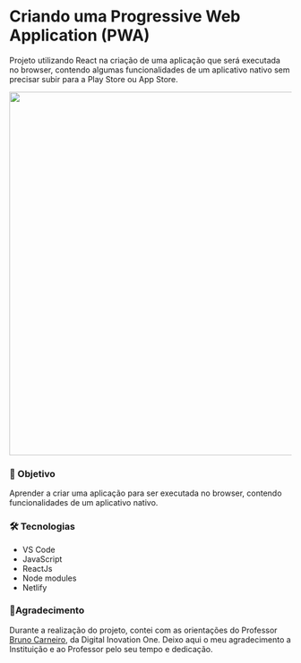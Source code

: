 # Criando uma Progressive Web Application (PWA)
<p>Projeto utilizando React na criação de uma aplicação que será executada no browser, 
  contendo algumas funcionalidades de um aplicativo nativo sem precisar subir para a Play Store ou App Store.</p>

<div align="center">
<img src="https://user-images.githubusercontent.com/103073732/171014053-3bc8e0fc-c660-4b2b-a832-709cafd28479.gif" width="650px" />
</div>

<h3>🎯 Objetivo</h3>
<p>Aprender a criar uma aplicação para ser executada no browser, contendo funcionalidades de um aplicativo nativo.</p>

<h3>🛠 Tecnologias</h3>

<ul>
    <li>VS Code</li>
    <li>JavaScript</li>
    <li>ReactJs</li>
    <li>Node modules</li>
    <li>Netlify</li>
</ul>

<h3>🙌Agradecimento</h3>

<p>Durante a realização do projeto, contei com as orientações do Professor <a href="https://github.com/Tautorn">Bruno Carneiro</a>, da Digital Inovation One.
   Deixo aqui o meu agradecimento a Instituição e ao Professor pelo seu tempo e dedicação.</p>
